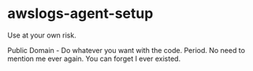 # awslogs-agent-setup
Use at your own risk. 

Public Domain - Do whatever you want with the code. Period. No need to mention me ever again. You can forget I ever existed.



